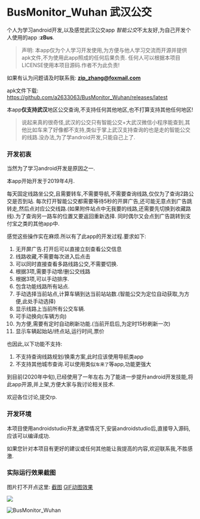 # BusMonitor_Wuhan 武汉公交

个人为学习android开发,以及感觉武汉公交app *智能公交*不太友好,为自己开发个人使用的app :**zBus**.

> 声明: 本app仅为个人学习开发使用,为方便与他人学习交流而开源并提供apk文件,不为使用此app照成的任何后果负责. 任何人可以根据本项目LICENSE使用本项目源码.作者不为此负责!

如果有认为问题请及时联系我: [**zip_zhang@foxmail.com**](mailto:zip_zhang@foxmail.com)



apk文件下载: https://github.com/a2633063/BusMonitor_Wuhan/releases/latest



本app**仅支持武汉**地区公交查询,不支持任何其他地区,也不打算支持其他任何地区!

> 说起来真的很奇怪,武汉的公交只有智能公交+大武汉微信小程序能查到,其他比如车来了好像都不支持,类似于掌上武汉支持查询的也是走的智能公交的线路.没办法,为了学android开发,只能自己上了.



### 开发初衷

当然为了学习android开发是原因之一.

本app开始开发于2019年4月.

每天固定线路坐公交,且需要转车,不需要导航,不需要查询线路,仅仅为了查询2路公交是否到站. 每次打开智能公交都需要等待5秒的开屏广告,还可能无意点到广告跳转走,然后点对应公交线路.(如果附件站点中无我要的线路,还需要先切换到收藏路线).为了查询另一路车的位置又要返回重新选择. 同时偶尔又会点到广告跳转到支付宝之类的其他app中.

感觉这些操作实在麻烦.所以有了此app的开发过程.要求如下:

1. 无开屏广告.打开后可以直接立刻查看公交信息
2. 线路收藏,不需要每次进入后点击
3. 可以同时直接查看多路线路公交,不需要切换.
4. 根据3项,需要手动增/删公交线路
5. 根据3项,可以手动排序.
6. 包含功能线路所有站点.
7. 手动选择当前站点,计算车辆到达当前站站数.(智能公交为定位自动获取,为方便,此处手动选择)
8. 显示线路上当前所有公交车辆.
9. 可手动换向(车辆方向)
10. 为方便,需要有定时自动刷新功能.(当前开启后,为定时15秒刷新一次)
11. 显示车辆起始站/终点站,运行时间,票价



也因此,以下功能不支持:

1. 不支持查询线路规划/换乘方案,此时应该使用导航类app
2. 不支持其他城市查询.可以使用类似`车来了`等app,功能更强大



到目前(2020年中旬),已经使用了一年左右.为了能进一步提升android开发技能,将此app开源,并上架,方便大家与我讨论相关技术.

欢迎各位讨论,提交rp.



### 开发环境

本项目使用androidstudio开发,通常情况下,安装androidstudio后,直接导入源码,应该可以编译成功.

如果您针对本项目有更好的建议或任何其他能让我提高的内容,欢迎联系我,不胜感激.

### 实际运行效果截图

图片打不开点这里:   [截图](https://cdn.jsdelivr.net/gh/a2633063/Image/BusMonitor_Wuhan/app.png)   [GIF动图效果](https://cdn.jsdelivr.net/gh/a2633063/Image/BusMonitor_Wuhan/BusMonitor_Wuhan.gif)

![](https://cdn.jsdelivr.net/gh/a2633063/Image/BusMonitor_Wuhan/app.png)



![BusMonitor_Wuhan](https://cdn.jsdelivr.net/gh/a2633063/Image/BusMonitor_Wuhan/BusMonitor_Wuhan.gif)